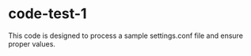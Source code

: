 # code-test-1
This code is designed to process a sample settings.conf file and ensure proper values.
